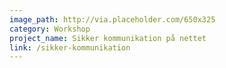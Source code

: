 ```yaml
---
image_path: http://via.placeholder.com/650x325
category: Workshop
project_name: Sikker kommunikation på nettet
link: /sikker-kommunikation
---
```


